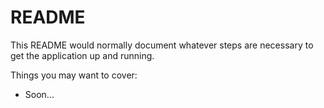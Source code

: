 # README

This README would normally document whatever steps are necessary to get the
application up and running.

Things you may want to cover:

* Soon...
